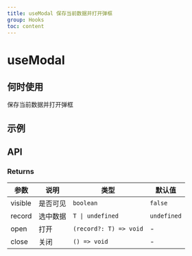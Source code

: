 ```yaml
---
title: useModal 保存当前数据并打开弹框
group: Hooks
toc: content
---
```


# useModal

## 何时使用

保存当前数据并打开弹框

## 示例

<code src="./demos/basic.tsx" title="基础使用"></code>

## API

### Returns

| 参数    | 说明     | 类型                   | 默认值      |
| ------- | -------- | ---------------------- | ----------- |
| visible | 是否可见 | `boolean`              | `false`     |
| record  | 选中数据 | `T \| undefined`       | `undefined` |
| open    | 打开     | `(record?: T) => void` | -           |
| close   | 关闭     | `() => void`           | -           |
